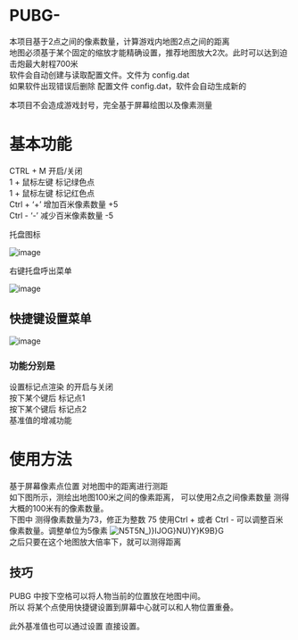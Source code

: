# PUBG-
本项目基于2点之间的像素数量，计算游戏内地图2点之间的距离  
地图必须基于某个固定的缩放才能精确设置，推荐地图放大2次。此时可以达到迫击炮最大射程700米  
软件会自动创建与读取配置文件。文件为 config.dat  
如果软件出现错误后删除 配置文件 config.dat，软件会自动生成新的  
  
本项目不会造成游戏封号，完全基于屏幕绘图以及像素测量  


# 基本功能
CTRL + M 开启/关闭  
1 + 鼠标左键 标记绿色点  
1 + 鼠标左键 标记红色点  
Ctrl + ‘+’ 增加百米像素数量 +5  
Ctrl - ‘-’ 减少百米像素数量 -5  
  
托盘图标

![image](https://github.com/user-attachments/assets/1af5f99a-1dc5-4ab6-b7cd-866256eb2efc)

右键托盘呼出菜单

![image](https://github.com/user-attachments/assets/a95084b8-4a38-423b-8156-8540bd76afb1)



## 快捷键设置菜单

![image](https://github.com/user-attachments/assets/9956c4c5-aa84-4be1-9067-29c7713c0467)

### 功能分别是

设置标记点渲染 的开启与关闭  
按下某个键后 标记点1  
按下某个键后 标记点2  
基准值的增减功能  

#  使用方法
基于屏幕像素点位置 对地图中的距离进行测距  
如下图所示，测绘出地图100米之间的像素距离， 可以使用2点之间像素数量 测得大概的100米有的像素数量。  
下图中 测得像素数量为73，修正为整数 75
使用Ctrl + 或者 Ctrl - 可以调整百米像素数量。调整单位为5像素
![N5T5N_)}IJOG}NU)Y}K9B}G](https://github.com/user-attachments/assets/c28c9600-c77d-41f0-9ff1-c031e514da18)  
之后只要在这个地图放大倍率下，就可以测得距离

## 技巧
PUBG 中按下空格可以将人物当前的位置放在地图中间。  
所以 将某个点使用快捷键设置到屏幕中心就可以和人物位置重叠。

此外基准值也可以通过设置 直接设置。
